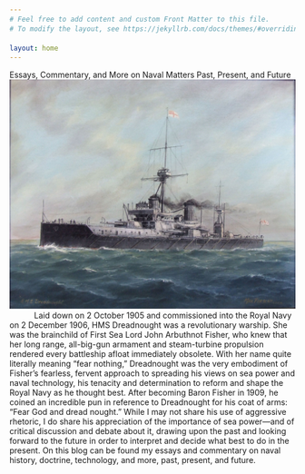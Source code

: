 ```yaml
---
# Feel free to add content and custom Front Matter to this file.
# To modify the layout, see https://jekyllrb.com/docs/themes/#overriding-theme-defaults

layout: home
---
```

Essays, Commentary, and More on Naval Matters Past, Present, and Future
![](/Images/Dreadnought2.jpg)
&nbsp;&nbsp;&nbsp;&nbsp;&nbsp;&nbsp;&nbsp;&nbsp;&nbsp;&nbsp;&nbsp;Laid down on 2 October 1905 and commissioned into the Royal Navy on 2 December 1906, HMS Dreadnought was a revolutionary warship. She was the brainchild of First Sea Lord John Arbuthnot Fisher, who knew that her long range, all-big-gun armament and steam-turbine propulsion rendered every battleship afloat immediately obsolete. With her name quite literally meaning “fear nothing,” Dreadnought was the very embodiment of Fisher’s fearless, fervent approach to spreading his views on sea power and naval technology, his tenacity and determination to reform and shape the Royal Navy as he thought best. After becoming Baron Fisher in 1909, he coined an incredible pun in reference to Dreadnought for his coat of arms: “Fear God and dread nought.” While I may not share his use of aggressive rhetoric, I do share his appreciation of the importance of sea power—and of critical discussion and debate about it, drawing upon the past and looking forward to the future in order to interpret and decide what best to do in the present. On this blog can be found my essays and commentary on naval history, doctrine, technology, and more, past, present, and future.


